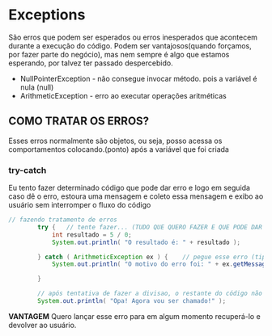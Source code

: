 # Exceptions

São erros que podem ser esperados ou erros inesperados que acontecem durante a execução do código.
Podem ser vantajosos(quando forçamos, por fazer parte do negócio), mas nem sempre é algo que estamos esperando, por talvez ter passado despercebido.

- NullPointerException - não consegue invocar método. pois a variável é nula (null)
- ArithmeticException - erro ao executar operações aritméticas

## COMO TRATAR OS ERROS?
Esses erros normalmente são objetos, ou seja, posso acessa os comportamentos colocando.(ponto) após a variável que foi criada
### try-catch
Eu tento fazer determinado código que pode dar erro e logo em seguida caso dê o erro, estoura uma mensagem e coleto essa mensagem e exibo ao usuário sem interromper o fluxo do código

```java
// fazendo tratamento de erros
        try {   // tente fazer... (TUDO QUE QUERO FAZER E QUE PODE DAR ERRO)
            int resultado = 5 / 0;
            System.out.println( "O resultado é: " + resultado );

        } catch ( ArithmeticException ex ) {    // pegue esse erro (tipo de erro que quero tratar + nome de variavel para o erro) - variavel faz referência do tipo(ojeto) ArithmeticException
            System.out.println( "O motivo do erro foi: " + ex.getMessage() );   // pego a mensagem do erro

        }

        // após tentativa de fazer a divisao, o restante do código não é interrompido - segue o fluxo
        System.out.println( "Opa! Agora vou ser chamado!" );
```
**VANTAGEM**
Quero lançar esse erro para em algum momento recuperá-lo e devolver ao usuário.
